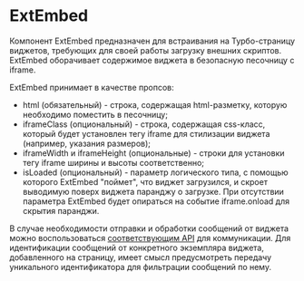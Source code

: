 # ExtEmbed

Компонент ExtEmbed предназначен для встраивания на Турбо-страницу виджетов,
требующих для своей работы загрузку внешних скриптов.
ExtEmbed оборачивает содержимое виджета в безопасную песочницу c iframe.

ExtEmbed принимает в качестве пропсов:
* html (обязательный) - строка, содержащая html-разметку, которую необходимо поместить в песочницу;
* iframeClass (опциональный) - строка, содержащая css-класс,
который будет установлен тегу iframe для стилизации виджета (например, указания размеров);
* iframeWidth и iframeHeight (опциональные) - строки для установки тегу iframe ширины и высоты соответственно;
* isLoaded (опциональный) -  параметр логического типа, с помощью которого ExtEmbed "поймет", что виджет загрузился,
и скроет выводимую поверх виджета паранджу о загрузке.
При отсутствии параметра ExtEmbed будет опираться на событие iframe.onload для скрытия паранджи.

В случае необходимости отправки и обработки сообщений от виджета
можно воспользоваться [соответствующим API](https://developer.mozilla.org/en-US/docs/Web/API/Window/postMessage)
для коммуникации. Для идентификации сообщений от конкретного экземпляра виджета, добавленного на страницу,
имеет смысл предусмотреть передачу уникального идентификатора для фильтрации сообщений по нему.
